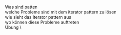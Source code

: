 Was sind patten \
welche Probleme sind mit dem iterator pattern zu lösen \
wie sieht das iterator pattern aus \
wo können diese Probleme auftreten \
Übung \